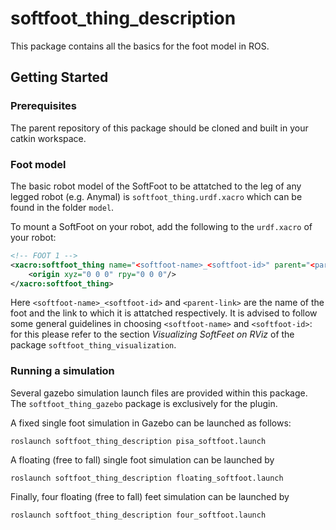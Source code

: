 # softfoot_thing_description

This package contains all the basics for the foot model in ROS.

## Getting Started

### Prerequisites

The parent repository of this package should be cloned and built in your catkin workspace.

### Foot model
The basic robot model of the SoftFoot to be attatched to the leg of any legged robot (e.g. Anymal) is `softfoot_thing.urdf.xacro` which can be found in the folder `model`.

To mount a SoftFoot on your robot, add the following to the `urdf.xacro` of your robot:

```xml
<!-- FOOT 1 -->
<xacro:softfoot_thing name="<softfoot-name>_<softfoot-id>" parent="<parent-link>">
    <origin xyz="0 0 0" rpy="0 0 0"/>
</xacro:softfoot_thing>
```

Here `<softfoot-name>_<softfoot-id>` and `<parent-link>` are the name of the foot and the link to which it is attatched respectively. It is advised to follow some general guidelines in choosing `<softfoot-name>` and `<softfoot-id>`: for this please refer to the section *Visualizing SoftFeet on RViz* of the package `softfoot_thing_visualization`.

### Running a simulation

Several gazebo simulation launch files are provided within this package. The `softfoot_thing_gazebo` package is exclusively for the plugin.

A fixed single foot simulation in Gazebo can be launched as follows:

`roslaunch softfoot_thing_description pisa_softfoot.launch`

A floating (free to fall) single foot simulation can be launched by

`roslaunch softfoot_thing_description floating_softfoot.launch`

Finally, four floating (free to fall) feet simulation can be launched by

`roslaunch softfoot_thing_description four_softfoot.launch`
